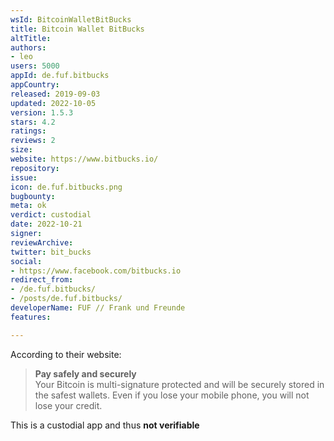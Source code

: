```yaml
---
wsId: BitcoinWalletBitBucks
title: Bitcoin Wallet BitBucks
altTitle: 
authors:
- leo
users: 5000
appId: de.fuf.bitbucks
appCountry: 
released: 2019-09-03
updated: 2022-10-05
version: 1.5.3
stars: 4.2
ratings: 
reviews: 2
size: 
website: https://www.bitbucks.io/
repository: 
issue: 
icon: de.fuf.bitbucks.png
bugbounty: 
meta: ok
verdict: custodial
date: 2022-10-21
signer: 
reviewArchive: 
twitter: bit_bucks
social:
- https://www.facebook.com/bitbucks.io
redirect_from:
- /de.fuf.bitbucks/
- /posts/de.fuf.bitbucks/
developerName: FUF // Frank und Freunde
features: 

---
```


According to their website:

> **Pay safely and securely**<br>
  Your Bitcoin is multi-signature protected and will be securely stored in the
  safest wallets. Even if you lose your mobile phone, you will not lose your
  credit.

This is a custodial app and thus **not verifiable**
